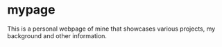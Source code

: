 # mypage
This is a personal webpage of mine that showcases various projects, my background and other information.
